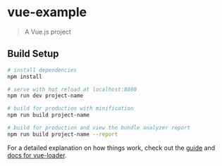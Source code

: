 # vue-example

> A Vue.js project

## Build Setup

``` bash
# install dependencies
npm install

# serve with hot reload at localhost:8080
npm run dev project-name

# build for production with minification
npm run build project-name

# build for production and view the bundle analyzer report
npm run build project-name --report
```

For a detailed explanation on how things work, check out the [guide](http://vuejs-templates.github.io/webpack/) and [docs for vue-loader](http://vuejs.github.io/vue-loader).
